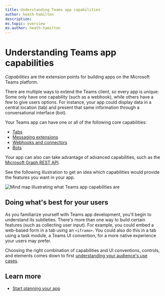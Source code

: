 ```yaml
---
title: Understanding Teams app capabilities
author: heath-hamilton
description: 
ms.topic: overview
ms.author: heath-hamilton
---
```

# Understanding Teams app capabilities

*Capabilities* are the extension points for building apps on the Microsoft Teams platform.

There are multiple ways to extend the Teams client, so every app is unique: Some only have one capability (such as a webhook), while others have a few to give users options. For instance, your app could display data in a central location (tab) and present that same information through a conversational interface (bot).

Your Teams app can have one or all of the following core capabilities:

* [Tabs](../tabs/what-are-tabs.md)
* [Messaging extensions](../messaging-extensions/what-are-messaging-extensions.md)
* [Webhooks and connectors](../webhooks-and-connectors/what-are-webhooks-and-connectors.md)
* [Bots](../bots/what-are-bots.md)

Your app can also can take advantage of advanced capabilities, such as the [Microsoft Graph REST API](../graph-api/rsc/resource-specific-consent.md).

See the following illustration to get an idea which capabilities would provide the features you want in your app.

![Mind map illustrating what Teams app capabilities are](../doc-links/images/capabilities-overview.png)

## Doing what's best for your users

As you familiarize yourself with Teams app development, you'll begin to understand its subtleties. There's more than one way to build certain features (such as collecting user input). For example, you could embed a web-based form in a tab using an `<iframe>`. You could also do this in a tab using a task module, a Teams UI convention, for a more native experience your users may prefer.

Choosing the right combination of capabilities and UI conventions, controls, and elements comes down to first [understanding your audience's use cases](../concepts/design/understand-use-cases.md).

## Learn more

* [Start planning your app](../concepts/extensibility-points.md)
